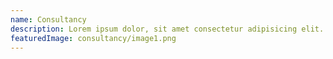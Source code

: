 ```yaml
---
name: Consultancy
description: Lorem ipsum dolor, sit amet consectetur adipisicing elit. Quasi voluptates molestias sequi deserunt corrupti magnam nihil itaque nemo maiores. Distinctio, rerum. Sunt natus vitae, dolore at, quidem minima qui fugiat nobis quae consectetur tempore saepe expedita ducimus odit iste excepturi ut nulla tenetur veniam. Consequatur ratione cupiditate enim reiciendis, odit impedit amet illum. Unde ipsam explicabo nostrum earum commodi sapiente ut. Assumenda sapiente soluta ratione commodi. Rerum itaque aliquid ad pariatur numquam excepturi aspernatur. Et, doloremque numquam officiis eos doloribus exercitationem perferendis quasi placeat, nam velit magni rerum nesciunt quibusdam provident inventore culpa ex? Sequi eos magnam tenetur impedit non.rem
featuredImage: consultancy/image1.png
---
```

